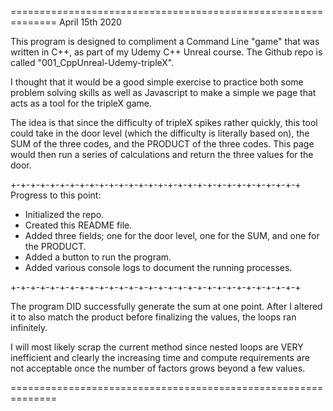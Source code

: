 ==============================================================
April 15th 2020

This program is designed to compliment a Command Line "game" that was written in C++, as part of my Udemy C++ Unreal course. The Github repo is called "001_CppUnreal-Udemy-tripleX".

I thought that it would be a good simple exercise to practice both some problem solving skills as well as Javascript to make a simple we page that acts as a tool for the tripleX game.

The idea is that since the difficulty of tripleX spikes rather quickly, this tool could take in the door level (which the difficulty is literally based on), the SUM of the three codes, and the PRODUCT of the three codes. This page would then run a series of calculations and return the three values for the door.

+-+-+-+-+-+-+-+-+-+-+-+-+-+-+-+-+-+-+-+-+-+-+-+-+-+-+-+-+-+
Progress to this point:
+ Initialized the repo.
+ Created this README file.
+ Added three fields; one for the door level, one for the SUM, and one for the PRODUCT.
+ Added a button to run the program.
+ Added various console logs to document the running processes.


+-+-+-+-+-+-+-+-+-+-+-+-+-+-+-+-+-+-+-+-+-+-+-+-+-+-+-+-+-+

The program DID successfully generate the sum at one point. After I altered it to also match the product before finalizing the values, the loops ran infinitely.

I will most likely scrap the current method since nested loops are VERY inefficient and clearly the increasing time and compute requirements are not acceptable once the number of factors grows beyond a few values.

==============================================================